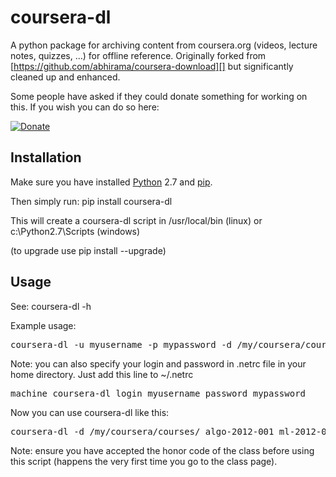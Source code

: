 coursera-dl
===========

A python package for archiving content from coursera.org (videos,
lecture notes, quizzes, …) for offline reference. Originally forked from
[https://github.com/abhirama/coursera-download][] but significantly
cleaned up and enhanced.

Some people have asked if they could donate something for working on this. If you wish you can do so here:

[![Donate](https://www.paypalobjects.com/en_US/i/btn/btn_donate_LG.gif)](https://www.paypal.com/cgi-bin/webscr?cmd=_donations&business=A6HCYM6JBJY5N&lc=US&item_name=Dirk%20Gorissen&currency_code=GBP&bn=PP%2dDonationsBF%3abtn_donate_LG%2egif%3aNonHosted)

Installation
------------

Make sure you have installed [Python][] 2.7 and [pip][].

Then simply run: pip install coursera-dl

This will create a coursera-dl script in /usr/local/bin (linux) or
c:\\Python2.7\\Scripts (windows)

(to upgrade use pip install --upgrade)

Usage
-----

See: coursera-dl -h

Example usage:

<pre>
coursera-dl -u myusername -p mypassword -d /my/coursera/courses/ algo-2012-001 ml-2012-002
</pre>

Note: you can also specify your login and password in .netrc file in your home directory.
Just add this line to ~/.netrc
<pre>
machine coursera-dl login myusername password mypassword
</pre>

Now you can use coursera-dl like this:

<pre>
coursera-dl -d /my/coursera/courses/ algo-2012-001 ml-2012-002
</pre>

Note: ensure you have accepted the honor code of the class before using
this script (happens the very first time you go to the class page).

  [https://github.com/abhirama/coursera-download]: https://github.com/abhirama/coursera-download
  [Python]: http://www.python.org/download/
  [pip]: http://www.pip-installer.org/en/latest/installing.html
